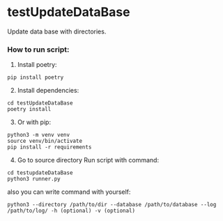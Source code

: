 # testUpdateDataBase
Update data base with directories.


### How to run script:

1. Install poetry:

```
pip install poetry
```

2. Install dependencies:
```
cd testUpdateDataBase
poetry install
```

3. Or with pip:

```
python3 -m venv venv
source venv/bin/activate
pip install -r requirements
```


4. Go to source directory Run script with command:

```
cd testupdateDataBase
python3 runner.py
```
also you can write command with yourself:

```
python3 --directory /path/to/dir --database /path/to/database --log /path/to/log/ -h (optional) -v (optional)
```
